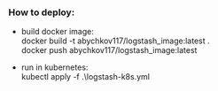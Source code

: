 ### How to deploy:

- build docker image:  
  docker build -t abychkov117/logstash_image:latest .  
  docker push abychkov117/logstash_image:latest


- run in kubernetes:  
  kubectl apply -f .\logstash-k8s.yml